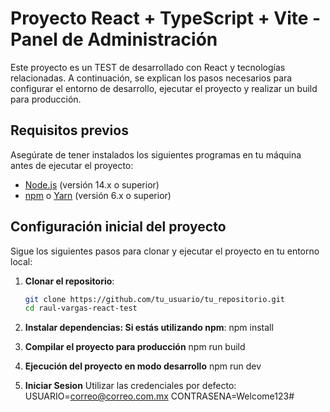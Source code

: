 # Proyecto React + TypeScript + Vite - Panel de Administración

Este proyecto es un TEST de desarrollado con React y tecnologías relacionadas. A continuación, se explican los pasos necesarios para configurar el entorno de desarrollo, ejecutar el proyecto y realizar un build para producción.

## Requisitos previos

Asegúrate de tener instalados los siguientes programas en tu máquina antes de ejecutar el proyecto:

- [Node.js](https://nodejs.org/) (versión 14.x o superior)
- [npm](https://www.npmjs.com/) o [Yarn](https://yarnpkg.com/) (versión 6.x o superior)

## Configuración inicial del proyecto

Sigue los siguientes pasos para clonar y ejecutar el proyecto en tu entorno local:

1. **Clonar el repositorio**:
   ```bash
   git clone https://github.com/tu_usuario/tu_repositorio.git
   cd raul-vargas-react-test

2. **Instalar dependencias: Si estás utilizando npm**:
    npm install

4. **Compilar el proyecto para producción**
  npm run build

4. **Ejecución del proyecto en modo desarrollo**
  npm run dev

5. **Iniciar Sesion**
  Utilizar las credenciales por defecto:
  USUARIO=correo@correo.com.mx
  CONTRASENA=Welcome123#
